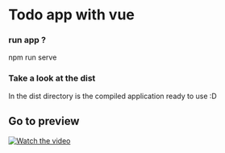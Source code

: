 # Todo app with vue
### run app ?
npm run serve
### Take a look at the dist
In the dist directory is the compiled application ready to use :D
## Go to preview
[![Watch the video](https://www.google.com/url?sa=i&url=https%3A%2F%2Fdev.to%2Falexandrefreire%2Fporque-vue-js-e-uma-boa-opcao-18a1&psig=AOvVaw2pHX6I1lWAXNL5uecvUjZY&ust=1651564137292000&source=images&cd=vfe&ved=0CAwQjRxqFwoTCNjXiICqwPcCFQAAAAAdAAAAABAJ)](https://youtu.be/ETRpyzzxYgo)
